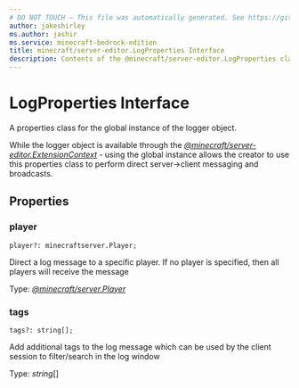 ```yaml
---
# DO NOT TOUCH — This file was automatically generated. See https://github.com/mojang/minecraftapidocsgenerator to modify descriptions, examples, etc.
author: jakeshirley
ms.author: jashir
ms.service: minecraft-bedrock-edition
title: minecraft/server-editor.LogProperties Interface
description: Contents of the @minecraft/server-editor.LogProperties class.
---
```

# LogProperties Interface

A properties class for the global instance of the logger object.

While the logger object is available through the [*@minecraft/server-editor.ExtensionContext*](../../minecraft/server-editor/ExtensionContext.md) - using the global instance allows the creator to use this properties class to perform direct server->client messaging and broadcasts.

## Properties

### **player**
`player?: minecraftserver.Player;`

Direct a log message to a specific player.  If no player is specified, then all players will receive the message

Type: [*@minecraft/server.Player*](../../minecraft/server/Player.md)

### **tags**
`tags?: string[];`

Add additional tags to the log message which can be used by the client session to filter/search in the log window

Type: *string*[]
